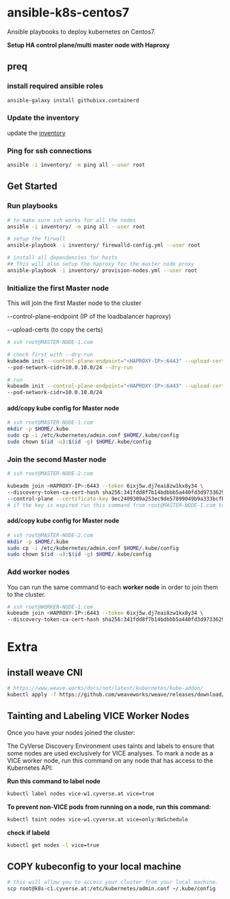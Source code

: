 # ansible-k8s-centos7

Ansible playbooks to deploy kubernetes on Centos7.

**Setup HA control plane/multi master node with Haproxy**


## preq

### install required ansible roles

```bash
ansible-galaxy install githubixx.containerd
```

### Update the inventory

update the [inventory](kubernetes-multi-master\inventory\cyverse)

### Ping for ssh connections

```bash
ansible -i inventory/ -m ping all --user root
```

## Get Started

### Run playbooks

```bash
# to make sure ssh works for all the nodes
ansible -i inventory/ -m ping all --user root

# setup the firwall 
ansible-playbook -i inventory/ firewalld-config.yml --user root

# install all dependencies for hosts
## This will also setup the haproxy for the master node proxy
ansible-playbook -i inventory/ provision-nodes.yml --user root
```

### Initialize the first Master node

This will join the first Master node to the cluster

--control-plane-endpoint (IP of the loadbalancer haproxy)

--upload-certs (to copy the certs)

```bash
# ssh root@MASTER-NODE-1.com

# check first with --dry-run
kubeadm init --control-plane-endpoint="<HAPROXY-IP>:6443" --upload-certs \
--pod-network-cidr=10.0.10.0/24 --dry-run

# run
kubeadm init --control-plane-endpoint="<HAPROXY-IP>:6443" --upload-certs \
--pod-network-cidr=10.0.10.0/24
```

#### add/copy kube config for Master node

```bash
# ssh root@MASTER-NODE-1.com
mkdir -p $HOME/.kube
sudo cp -i /etc/kubernetes/admin.conf $HOME/.kube/config
sudo chown $(id -u):$(id -g) $HOME/.kube/config
```

### Join the second Master node

```bash
# ssh root@MASTER-NODE-2.com

kubeadm join <HAPROXY-IP>:6443 --token 6ixj5w.dj7eai8zw1kx8y34 \
--discovery-token-ca-cert-hash sha256:341fdd8f7b14bdbbb5a440fd3d97336290c2467b055ed32b7551e0ca78a3b19a \
--control-plane --certificate-key 9ec2409309a253ec9de57899049b9a333bcfb9952e0720c5542c239453d5df29
# if the key is expired run this command from root@MASTER-NODE-1.com to get new key
```

#### add/copy kube config for Master node

```bash
# ssh root@MASTER-NODE-2.com
mkdir -p $HOME/.kube
sudo cp -i /etc/kubernetes/admin.conf $HOME/.kube/config
sudo chown $(id -u):$(id -g) $HOME/.kube/config
```

### Add worker nodes

You can run the same command to each **worker node** in order to join them to the cluster.

```bash
# ssh root@WORKER-NODE-1.com
kubeadm join <HAPROXY-IP>:6443 --token 6ixj5w.dj7eai8zw1kx8y34 \
--discovery-token-ca-cert-hash sha256:341fdd8f7b14bdbbb5a440fd3d97336290c2467b055ed32b7551e0ca78a3b19a
```

# Extra

## install weave CNI 
```bash
# https://www.weave.works/docs/net/latest/kubernetes/kube-addon/
kubectl apply -f https://github.com/weaveworks/weave/releases/download/v2.8.1/weave-daemonset-k8s.yaml
```

## Tainting and Labeling VICE Worker Nodes
Once you have your nodes joined the cluster:

The CyVerse Discovery Environment uses taints and labels to ensure that some nodes are used exclusively for VICE
analyses. To mark a node as a VICE worker node, run this command on any node that has access to the Kubernetes API:

**Run this command to label node**
```bash
kubectl label nodes vice-w1.cyverse.at vice=true
```

**To prevent non-VICE pods from running on a node, run this command:**
```bash
kubectl taint nodes vice-w1.cyverse.at vice=only:NoSchedule
```

**check if labeld**
```bash
kubectl get nodes -l vice=true
```

## COPY kubeconfig to your local machine
```bash
# this will allow you to access your cluster from your local machine.
scp root@k8s-c1.cyverse.at:/etc/kubernetes/admin.conf ~/.kube/config
```
